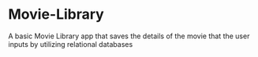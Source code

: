 # Movie-Library
A basic Movie Library app that saves the details of the movie that the user inputs by utilizing relational databases
